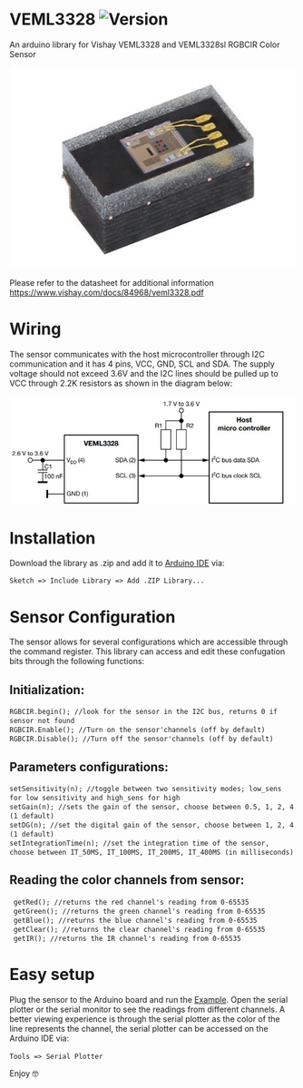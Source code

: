 # VEML3328 ![Version](https://img.shields.io/badge/Version-v0.0.1-green.svg)
An arduino library for Vishay VEML3328 and VEML3328sl RGBCIR Color Sensor

![VEML3328sl chip](extras/sensor.jpg)

Please refer to the datasheet for additional information https://www.vishay.com/docs/84968/veml3328.pdf
# Wiring
The sensor communicates with the host microcontroller through I2C communication and it has 4 pins, VCC, GND, SCL and SDA. The supply voltage should not exceed 3.6V and the I2C lines should be pulled up to VCC through 2.2K resistors as shown in the diagram below:

![Wiring diagram](extras/Wiring.jpg)

# Installation
Download the library as .zip and add it to [Arduino IDE](http://www.arduino.cc/en/main/software) via:

	Sketch => Include Library => Add .ZIP Library...

# Sensor Configuration
The sensor allows for several configurations which are accessible through the command register. This library can access and edit these confugation bits through the following functions:

## Initialization:
```
RGBCIR.begin(); //look for the sensor in the I2C bus, returns 0 if sensor not found 
RGBCIR.Enable(); //Turn on the sensor'channels (off by default)
RGBCIR.Disable(); //Turn off the sensor'channels (off by default)
```
 ## Parameters configurations:
 ```
 setSensitivity(n); //toggle between two sensitivity modes; low_sens for low sensitivity and high_sens for high
 setGain(n); //sets the gain of the sensor, choose between 0.5, 1, 2, 4 (1 default)
 setDG(n); //set the digital gain of the sensor, choose between 1, 2, 4 (1 default)
 setIntegrationTime(n); //set the integration time of the sensor, choose between IT_50MS, IT_100MS, IT_200MS, IT_400MS (in milliseconds)
  ```
## Reading the color channels from sensor:
```
 getRed(); //returns the red channel's reading from 0-65535
 getGreen(); //returns the green channel's reading from 0-65535
 getBlue(); //returns the blue channel's reading from 0-65535
 getClear(); //returns the clear channel's reading from 0-65535
 getIR(); //returns the IR channel's reading from 0-65535
 ```
# Easy setup
Plug the sensor to the Arduino board and run the [Example](Examples/Read_RGBCIR.ino). Open the serial plotter or the serial monitor to see the readings from different channels. A better viewing experience is through the serial plotter as the color of the line represents the channel, the serial plotter can be accessed on the Arduino IDE via:

``Tools => Serial Plotter``

Enjoy 🤓

